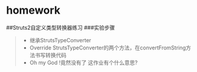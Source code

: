 homework
========
##Struts2自定义类型转换器练习
###实验步骤
> * 继承StrutsTypeConverter
> * Override StrutsTypeConverter的两个方法，在convertFromString方法书写转换代码
> * Oh my God !竟然没有了 这作业有个什么意思?
